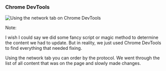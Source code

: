 ### Chrome DevTools

![Using the network tab on Chrome DevTools](https://iamcarrico.github.io/moving-vox-media-to-https/resources/identify/dev-tools.png)

Note:

I wish I could say we did some fancy script or magic method to determine the content we had to update. But in reality, we just used Chrome DevTools to find everything that needed fixing.

Using the network tab you can order by the protocol. We went through the list of all content that was on the page and slowly made changes.
